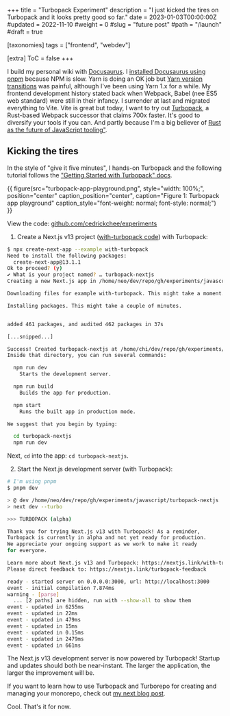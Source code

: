 +++
title = "Turbopack Experiment"
description = "I just kicked the tires on Turbopack and it looks pretty good so far."
date = 2023-01-03T00:00:00Z
#updated = 2022-11-10
#weight = 0
#slug = "future post"
#path = "/launch"
#draft = true

[taxonomies]
tags = ["frontend", "webdev"]

[extra]
ToC = false
+++

I build my personal wiki with [Docusaurus](https://docusaurus.io/). I [installed Docusaurus using pnpm](https://gist.github.com/cedrickchee/45e53ac9ae7ab183cac93304225f1349) because NPM is slow. Yarn is doing an OK job but [Yarn version transitions](https://stackoverflow.com/questions/71634861/difference-between-yarn-versions) was painful, although I've been using Yarn 1.x for a while. My frontend development history stated back when Webpack, Babel (nee ES5 web standard) were still in their infancy. I surrender at last and migrated everything to Vite. Vite is great but today, I want to try out [Turbopack](https://turbo.build/), a Rust-based Webpack successor that claims 700x faster. It's good to diversify your tools if you can. And partly because I'm a big believer of [Rust as the future of JavaScript tooling"](https://leerob.io/blog/rust).

## Kicking the tires

In the style of "give it five minutes", I hands-on Turbopack and the following tutorial follows the ["Getting Started with Turbopack" docs](https://turbo.build/pack/docs).

{{ figure(src="turbopack-app-playground.png",
       style="width: 100%;",
       position="center"
       caption_position="center",
       caption="Figure 1: Turbopack app playground"
       caption_style="font-weight: normal; font-style: normal;") }}

View the code: [github.com/cedrickchee/experiments](https://github.com/cedrickchee/experiments/tree/077db82c63d1506bb9d71382765735525aa65377/javascript/turbopack-nextjs)

1. Create a Next.js v13 project ([with-turbopack code](https://github.com/vercel/next.js/examples/with-turbopack)) with Turbopack:

```sh
$ npx create-next-app --example with-turbopack
Need to install the following packages:
  create-next-app@13.1.1
Ok to proceed? (y) 
✔ What is your project named? … turbopack-nextjs
Creating a new Next.js app in /home/neo/dev/repo/gh/experiments/javascript/turbopack-nextjs.

Downloading files for example with-turbopack. This might take a moment.

Installing packages. This might take a couple of minutes.


added 461 packages, and audited 462 packages in 37s

[...snipped...]

Success! Created turbopack-nextjs at /home/chi/dev/repo/gh/experiments/javascript/turbopack-nextjs
Inside that directory, you can run several commands:

  npm run dev
    Starts the development server.

  npm run build
    Builds the app for production.

  npm start
    Runs the built app in production mode.

We suggest that you begin by typing:

  cd turbopack-nextjs
  npm run dev
```

Next, `cd` into the app: `cd turbopack-nextjs`.

2. Start the Next.js development server (with Turbopack):

```sh
# I'm using pnpm
$ pnpm dev

> @ dev /home/neo/dev/repo/gh/experiments/javascript/turbopack-nextjs
> next dev --turbo

>>> TURBOPACK (alpha)

Thank you for trying Next.js v13 with Turbopack! As a reminder,
Turbopack is currently in alpha and not yet ready for production.
We appreciate your ongoing support as we work to make it ready
for everyone.

Learn more about Next.js v13 and Turbopack: https://nextjs.link/with-turbopack
Please direct feedback to: https://nextjs.link/turbopack-feedback

ready - started server on 0.0.0.0:3000, url: http://localhost:3000
event - initial compilation 7.874ms
warning - [parse]
  ... [2 paths] are hidden, run with --show-all to show them
event - updated in 6255ms
event - updated in 22ms
event - updated in 479ms
event - updated in 15ms
event - updated in 0.15ms
event - updated in 2479ms
event - updated in 661ms
```

The Next.js v13 development server is now powered by Turbopack!
Startup and updates should both be near-instant. The larger the application, the larger the improvement will be.

If you want to learn how to use Turbopack and Turborepo for creating and managing your monorepo, check out [my next blog post](@/blog/2023-01-03-turborepo-monorepo/index.md).

Cool. That's it for now.

